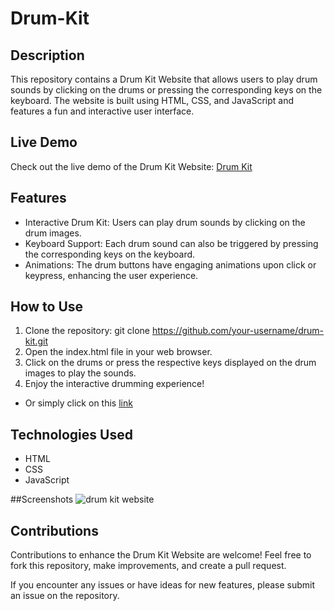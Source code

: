 # Drum-Kit

## Description
This repository contains a Drum Kit Website that allows users to play drum sounds by clicking on the drums or pressing the corresponding keys on the keyboard. The website is built using HTML, CSS, and JavaScript and features a fun and interactive user interface.

## Live Demo
Check out the live demo of the Drum Kit Website: [Drum Kit]([targetURL](https://iamkamalkumar17.github.io/Drum-Kit/)https://iamkamalkumar17.github.io/Drum-Kit/)

## Features
* Interactive Drum Kit: Users can play drum sounds by clicking on the drum images.
* Keyboard Support: Each drum sound can also be triggered by pressing the corresponding keys on the keyboard.
* Animations: The drum buttons have engaging animations upon click or keypress, enhancing the user experience.

## How to Use
1. Clone the repository: git clone https://github.com/your-username/drum-kit.git
2. Open the index.html file in your web browser.
3. Click on the drums or press the respective keys displayed on the drum images to play the sounds.
4. Enjoy the interactive drumming experience!
* Or simply click on this [link]([targetURL](https://iamkamalkumar17.github.io/Drum-Kit/)https://iamkamalkumar17.github.io/Drum-Kit/)

## Technologies Used
* HTML
* CSS
* JavaScript

##Screenshots
![drum kit website]([TargetUrl](https://imgur.com/a/NXKhToW))

## Contributions
Contributions to enhance the Drum Kit Website are welcome! Feel free to fork this repository, make improvements, and create a pull request.

If you encounter any issues or have ideas for new features, please submit an issue on the repository.
